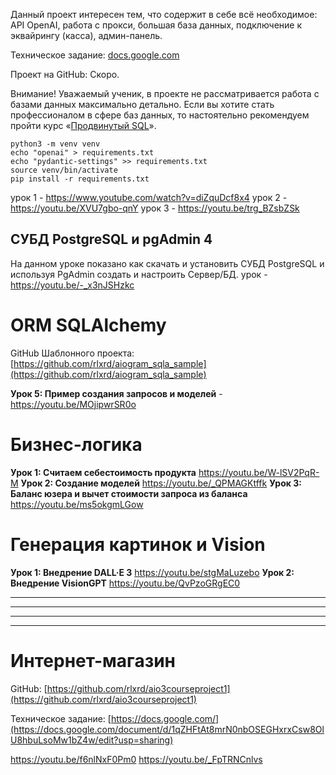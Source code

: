 Данный проект интересен тем, что содержит в себе всё необходимое: API OpenAI, работа с прокси, большая база данных, подключение к эквайрингу (касса), админ-панель.

Техническое задание: [docs.google.com](https://docs.google.com/document/d/1RUtuVOnGrWdZUJtIJ0BEVfGGsMxvpG9eYgX5fG8GNak/edit?usp=sharing)

Проект на GitHub: Скоро.

Внимание! Уважаемый ученик, в проекте не рассматривается работа с базами данных максимально детально. Если вы хотите стать профессионалом в сфере баз данных, то настоятельно рекомендуем пройти курс «[Продвинутый SQL](https://sudoteach.com/course/sql)».
```
python3 -m venv venv
echo "openai" > requirements.txt
echo "pydantic-settings" >> requirements.txt
source venv/bin/activate
pip install -r requirements.txt 
```
урок 1 - https://www.youtube.com/watch?v=diZquDcf8x4
урок 2 - https://youtu.be/XVU7gbo-qnY
урок 3 - https://youtu.be/trg_BZsbZSk

## СУБД PostgreSQL и pgAdmin 4

На данном уроке показано как скачать и установить СУБД PostgreSQL и используя PgAdmin создать и настроить Сервер/БД.
урок - https://youtu.be/-_x3nJSHzkc

# ORM SQLAlchemy

GitHub Шаблонного проекта: [https://github.com/rlxrd/aiogram_sqla_sample](https://github.com/rlxrd/aiogram_sqla_sample)

**Урок 5: Пример создания запросов и моделей** - https://youtu.be/MOjipwrSR0o

# Бизнес-логика

**Урок 1: Считаем себестоимость продукта**
https://youtu.be/W-lSV2PqR-M
**Урок 2: Создание моделей**
https://youtu.be/_QPMAGKtffk
**Урок 3: Баланс юзера и вычет стоимости запроса из баланса**
https://youtu.be/ms5okgmLGow


# Генерация картинок и Vision

**Урок 1: Внедрение DALL·E 3**
https://youtu.be/stgMaLuzebo
**Урок 2: Внедрение VisionGPT**
https://youtu.be/QvPzoGRgEC0

-----

-----

----

---
# Интернет-магазин

GitHub: [https://github.com/rlxrd/aio3courseproject1](https://github.com/rlxrd/aio3courseproject1)

Техническое задание: [https://docs.google.com/](https://docs.google.com/document/d/1qZHFtAt8mrN0nbOSEGHxrxCsw8OlU8hbuLsoMw1bZ4w/edit?usp=sharing)

https://youtu.be/f6nlNxF0Pm0
https://youtu.be/_FpTRNCnlvs